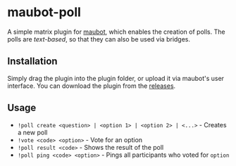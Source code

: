 # maubot-poll
A simple matrix plugin for [maubot](https://github.com/maubot/maubot), which enables the creation of polls. 
The polls are *text-based*, so that they can also be used via bridges.

## Installation
Simply drag the plugin into the plugin folder, or upload it via maubot's user interface. You can download the plugin from the [releases](/releaes).

## Usage

- `!poll create <question> | <option 1> | <option 2> | <...>` -  Creates a new poll
- `!vote <code> <option>` - Vote for an option
- `!poll result <code>` - Shows the result of the poll
- `!poll ping <code> <option>` - Pings all participants who voted for `option`
